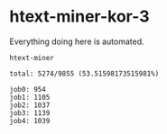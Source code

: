 # htext-miner-kor-3

Everything doing here is automated.

```
htext-miner

total: 5274/9855 (53.51598173515981%)

job0: 954
job1: 1105
job2: 1037
job3: 1139
job4: 1039
```
